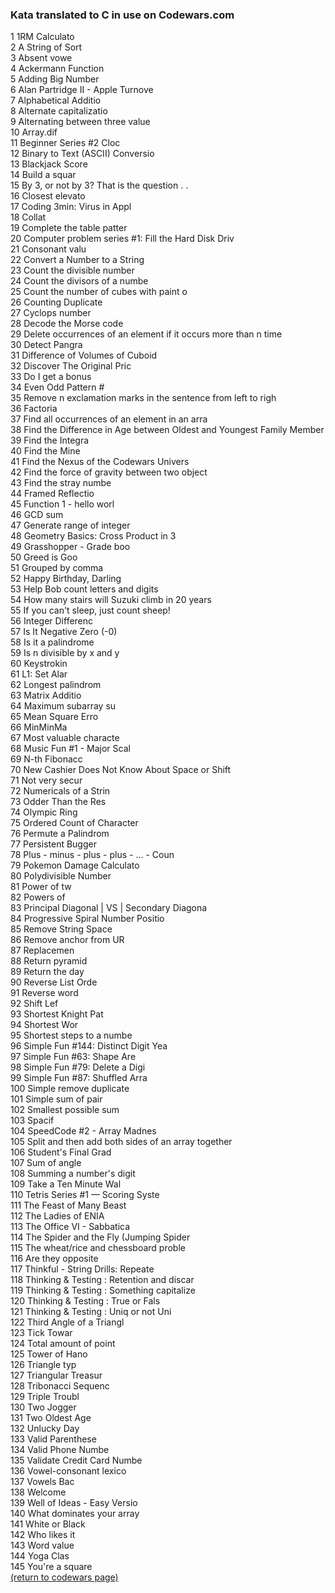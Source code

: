 <!-- For more details see [GitHub Flavored Markdown](https://guides.github.com/features/mastering-markdown/). -->

### Kata translated to C in use on Codewars.com

<!-- eventually these could be ranked by solves and live updated -->
<!-- <a href="http://example.com/" target="_blank">Hello, world!</a> -->
<!-- [1RM Calculator](https://www.codewars.com/kata/595bbea8a930ac0b91000130){:target="_blank"} -->
1  1RM Calculato<br>
2  A String of Sort<br>
3  Absent vowe<br>
4  Ackermann Function<br>
5  Adding Big Number<br>
6  Alan Partridge II - Apple Turnove<br>
7  Alphabetical Additio<br>
8  Alternate capitalizatio<br>
9  Alternating between three value<br>
10  Array.dif<br>
11  Beginner Series #2 Cloc<br>
12  Binary to Text (ASCII) Conversio<br>
13  Blackjack Score<br>
14  Build a squar<br>
15  By 3, or not by 3? That is the question . . <br>
16  Closest elevato<br>
17  Coding 3min: Virus in Appl<br>
18  Collat<br>
19  Complete the table patter<br>
20  Computer problem series #1: Fill the Hard Disk Driv<br>
21  Consonant valu<br>
22  Convert a Number to a String<br>
23  Count the divisible number<br>
24  Count the divisors of a numbe<br>
25  Count the number of cubes with paint o<br>
26  Counting Duplicate<br>
27  Cyclops number<br>
28  Decode the Morse code<br>
29  Delete occurrences of an element if it occurs more than n time<br>
30  Detect Pangra<br>
31  Difference of Volumes of Cuboid<br>
32  Discover The Original Pric<br>
33  Do I get a bonus<br>
34  Even Odd Pattern #<br>
35  Remove n exclamation marks in the sentence from left to righ<br>
36  Factoria<br>
37  Find all occurrences of an element in an arra<br>
38  Find the Difference in Age between Oldest and Youngest Family Member<br>
39  Find the Integra<br>
40  Find the Mine<br>
41  Find the Nexus of the Codewars Univers<br>
42  Find the force of gravity between two object<br>
43  Find the stray numbe<br>
44  Framed Reflectio<br>
45  Function 1 - hello worl<br>
46  GCD sum<br>
47  Generate range of integer<br>
48  Geometry Basics: Cross Product in 3<br>
49  Grasshopper - Grade boo<br>
50  Greed is Goo<br>
51  Grouped by comma<br>
52  Happy Birthday, Darling<br>
53  Help Bob count letters and digits<br>
54  How many stairs will Suzuki climb in 20 years<br>
55  If you can't sleep, just count sheep!<br>
56  Integer Differenc<br>
57  Is It Negative Zero (-0)<br>
58  Is it a palindrome<br>
59  Is n divisible by x and y<br>
60  Keystrokin<br>
61  L1: Set Alar<br>
62  Longest palindrom<br>
63  Matrix Additio<br>
64  Maximum subarray su<br>
65  Mean Square Erro<br>
66  MinMinMa<br>
67  Most valuable characte<br>
68  Music Fun #1 - Major Scal<br>
69  N-th Fibonacc<br>
70  New Cashier Does Not Know About Space or Shift<br>
71  Not very secur<br>
72  Numericals of a Strin<br>
73  Odder Than the Res<br>
74  Olympic Ring<br>
75  Ordered Count of Character<br>
76  Permute a Palindrom<br>
77  Persistent Bugger<br>
78  Plus - minus - plus - plus - ... - Coun<br>
79  Pokemon Damage Calculato<br>
80  Polydivisible Number<br>
81  Power of tw<br>
82  Powers of <br>
83  Principal Diagonal | VS | Secondary Diagona<br>
84  Progressive Spiral Number Positio<br>
85  Remove String Space<br>
86  Remove anchor from UR<br>
87  Replacemen<br>
88  Return pyramid<br>
89  Return the day<br>
90  Reverse List Orde<br>
91  Reverse word<br>
92  Shift Lef<br>
93  Shortest Knight Pat<br>
94  Shortest Wor<br>
95  Shortest steps to a numbe<br>
96  Simple Fun #144: Distinct Digit Yea<br>
97  Simple Fun #63: Shape Are<br>
98  Simple Fun #79: Delete a Digi<br>
99  Simple Fun #87: Shuffled Arra<br>
100  Simple remove duplicate<br>
101  Simple sum of pair<br>
102  Smallest possible sum<br>
103  Spacif<br>
104  SpeedCode #2 - Array Madnes<br>
105  Split and then add both sides of an array together<br>
106  Student's Final Grad<br>
107  Sum of angle<br>
108  Summing a number's digit<br>
109  Take a Ten Minute Wal<br>
110  Tetris Series #1 — Scoring Syste<br>
111  The Feast of Many Beast<br>
112  The Ladies of ENIA<br>
113  The Office VI - Sabbatica<br>
114  The Spider and the Fly (Jumping Spider<br>
115  The wheat/rice and chessboard proble<br>
116  Are they opposite<br>
117  Thinkful - String Drills: Repeate<br>
118  Thinking & Testing : Retention and discar<br>
119  Thinking & Testing : Something capitalize<br>
120  Thinking & Testing : True or Fals<br>
121  Thinking & Testing : Uniq or not Uni<br>
122  Third Angle of a Triangl<br>
123  Tick Towar<br>
124  Total amount of point<br>
125  Tower of Hano<br>
126  Triangle typ<br>
127  Triangular Treasur<br>
128  Tribonacci Sequenc<br>
129  Triple Troubl<br>
130  Two Jogger<br>
131  Two Oldest Age<br>
132  Unlucky Day<br>
133  Valid Parenthese<br>
134  Valid Phone Numbe<br>
135  Validate Credit Card Numbe<br>
136  Vowel-consonant lexico<br>
137  Vowels Bac<br>
138  Welcome<br>
139  Well of Ideas - Easy Versio<br>
140  What dominates your array<br>
141  White or Black<br>
142  Who likes it<br>
143  Word value<br>
144  Yoga Clas<br>
145  You're a square<br>
<a href="https://rowcased.github.io/codewars.html#translator">(return to codewars page)</a>

<!--
<a href="https://rowcased.github.io/">(return to portfolio)</a>
<hr>
-->
